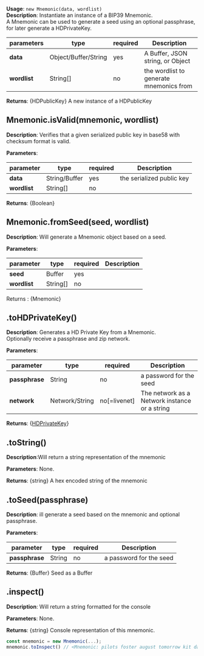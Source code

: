 **Usage**: `new Mnemonic(data, wordlist)`  
**Description**: Instantiate an instance of a BIP39 Mnemonic.  
A Mnemonic can be used to generate a seed using an optional passphrase, for later generate a HDPrivateKey.

| parameters   | type                 | required | Description                             |
| ------------ | -------------------- | -------- | --------------------------------------- |
| **data**     | Object/Buffer/String | yes      | A Buffer, JSON string, or Object        |
| **wordlist** | String[]             | no       | the wordlist to generate mnemonics from |

**Returns**: {HDPublicKey} A new instance of a HDPublicKey

## Mnemonic.isValid(mnemonic, wordlist)

**Description**: Verifies that a given serialized public key in base58 with checksum format is valid.

**Parameters**:

| parameter    | type          | required | Description               |
| ------------ | ------------- | -------- | ------------------------- |
| **data**     | String/Buffer | yes      | the serialized public key |
| **wordlist** | String[]      | no       |                           |

**Returns**: {Boolean}

## Mnemonic.fromSeed(seed, wordlist)

**Description**: Will generate a Mnemonic object based on a seed.

**Parameters**:

| parameter    | type     | required | Description |
| ------------ | -------- | -------- | ----------- |
| **seed**     | Buffer   | yes      |             |
| **wordlist** | String[] | no       |             |

Returns : {Mnemonic}

## .toHDPrivateKey()

**Description**: Generates a HD Private Key from a Mnemonic.  
Optionally receive a passphrase and zip network.

**Parameters**:

| parameter      | type           | required     | Description                                   |
| -------------- | -------------- | ------------ | --------------------------------------------- |
| **passphrase** | String         | no           | a password for the seed                       |
| **network**    | Network/String | no[=livenet] | The network as a Network instance or a string |

**Returns**: {[HDPrivateKey](/usage/Mnemonic)}

## .toString()

**Description**:Will return a string representation of the mnemonic

**Parameters**: None.

**Returns**: {string} A hex encoded string of the mnemonic

## .toSeed(passphrase)

**Description**: ill generate a seed based on the mnemonic and optional passphrase.

**Parameters**:

| parameter      | type   | required | Description             |
| -------------- | ------ | -------- | ----------------------- |
| **passphrase** | String | no       | a password for the seed |

**Returns**: {Buffer} Seed as a Buffer

## .inspect()

**Description**: Will return a string formatted for the console

**Parameters**: None.

**Returns**: {string} Console representation of this mnemonic.

```js
const mnemonic = new Mnemonic(...);
mnemonic.toInspect() // <Mnemonic: pilots foster august tomorrow kit daughter unknown awesome model town village master>
```
